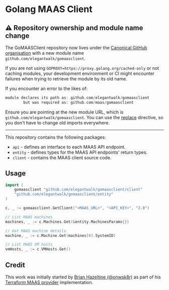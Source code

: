 # Golang MAAS Client

## :warning: Repository ownership and module name change

The GoMAASClient repository now lives under the [Canonical GitHub organisation](https://github.com/canonical) with a new module name `github.com/elegantwalk/gomaasclient`.

If you are not using `GOPROXY=https://proxy.golang.org/cached-only` or not caching
modules, your development environment or CI might encounter failures when trying
to retrieve the module by its old name.


If you encounter an error to the likes of:
```go
module declares its path as: github.com/elegantwalk/gomaasclient
        but was required as: github.com/maas/gomaasclient
```

Ensure you are pointing at the new module URL, which is `github.com/elegantwalk/gomaasclient`.
You can use the [replace](https://go.dev/ref/mod#go-mod-file-replace) directive, so
you don't have to change old imports everywhere.

---

This repository contains the following  packages:

* `api` - defines an interface to each MAAS API endpoint.
* `entity` - defines types for the MAAS API endpoints' return types.
* `client` - contains the MAAS client source code.

## Usage

```Go
import (
    gomaasclient "github.com/elegantwalk/gomaasclient/client"
    "github.com/elegantwalk/gomaasclient/entity"
)

c, _ := gomaasclient.GetClient("<MAAS_URL>", "<API_KEY>", "2.0")

// List MAAS machines
machines, _ := c.Machines.Get(&entity.MachinesParams{})

// Get MAAS machine details
machine, _ := c.Machine.Get(machines[0].SystemID)

// List MAAS VM hosts
vmHosts, _ := c.VMHosts.Get()
```

## Credit

This work was initially started by [Brian Hazeltine (@onwsk8r)](https://github.com/onwsk8r) as part of his [Terraform MAAS provider](https://github.com/Roblox/terraform-provider-maas) implementation.
